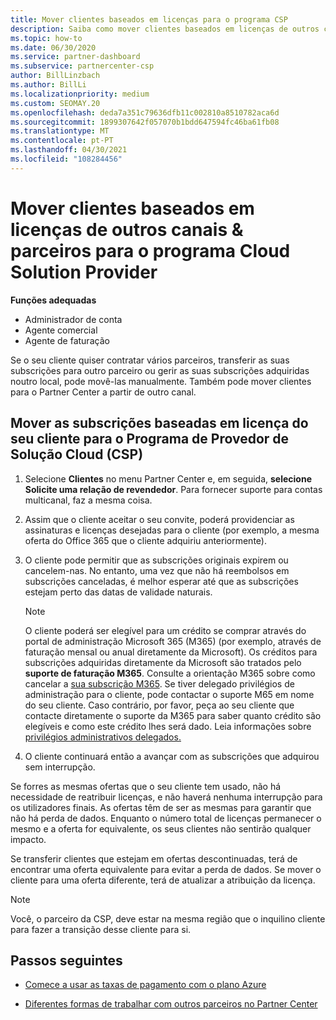 ```yaml
---
title: Mover clientes baseados em licenças para o programa CSP
description: Saiba como mover clientes baseados em licenças de outros canais ou outro parceiro para o programa Cloud Solution Provider (CSP) no Partner Center.
ms.topic: how-to
ms.date: 06/30/2020
ms.service: partner-dashboard
ms.subservice: partnercenter-csp
author: BillLinzbach
ms.author: BillLi
ms.localizationpriority: medium
ms.custom: SEOMAY.20
ms.openlocfilehash: deda7a351c79636dfb11c002810a8510782aca6d
ms.sourcegitcommit: 1899307642f057070b1bdd647594fc46ba61fb08
ms.translationtype: MT
ms.contentlocale: pt-PT
ms.lasthandoff: 04/30/2021
ms.locfileid: "108284456"
---
```

# <a name="move-license-based-customers-from-other-channels--partners-to-the-cloud-solution-provider-program"></a>Mover clientes baseados em licenças de outros canais & parceiros para o programa Cloud Solution Provider

**Funções adequadas**

- Administrador de conta
- Agente comercial
- Agente de faturação

Se o seu cliente quiser contratar vários parceiros, transferir as suas subscrições para outro parceiro ou gerir as suas subscrições adquiridas noutro local, pode movê-las manualmente. Também pode mover clientes para o Partner Center a partir de outro canal.

## <a name="move-your-customers-license-based-subscriptions-to-the-cloud-solution-provider-program-csp"></a>Mover as subscrições baseadas em licença do seu cliente para o Programa de Provedor de Solução Cloud (CSP)

1. Selecione **Clientes** no menu Partner Center e, em seguida, **selecione Solicite uma relação de revendedor**. Para fornecer suporte para contas multicanal, faz a mesma coisa.

2. Assim que o cliente aceitar o seu convite, poderá providenciar as assinaturas e licenças desejadas para o cliente (por exemplo, a mesma oferta do Office 365 que o cliente adquiriu anteriormente).

3. O cliente pode permitir que as subscrições originais expirem ou cancelem-nas. No entanto, uma vez que não há reembolsos em subscrições canceladas, é melhor esperar até que as subscrições estejam perto das datas de validade naturais.


   >[!NOTE]
   >O cliente poderá ser elegível para um crédito se comprar através do portal de administração Microsoft 365 (M365) (por exemplo, através de faturação mensal ou anual diretamente da Microsoft). Os créditos para subscrições adquiridas diretamente da Microsoft são tratados pelo **suporte de faturação M365**. Consulte a orientação M365 sobre como cancelar a [sua subscrição M365](/microsoft-365/commerce/subscriptions/cancel-your-subscription). Se tiver delegado privilégios de administração para o cliente, pode contactar o suporte M65 em nome do seu cliente. Caso contrário, por favor, peça ao seu cliente que contacte diretamente o suporte da M365 para saber quanto crédito são elegíveis e como este crédito lhes será dado. Leia informações sobre [privilégios administrativos delegados.](customers-revoke-admin-privileges.md)


4. O cliente continuará então a avançar com as subscrições que adquirou sem interrupção.

Se forres as mesmas ofertas que o seu cliente tem usado, não há necessidade de reatribuir licenças, e não haverá nenhuma interrupção para os utilizadores finais. As ofertas têm de ser as mesmas para garantir que não há perda de dados. Enquanto o número total de licenças permanecer o mesmo e a oferta for equivalente, os seus clientes não sentirão qualquer impacto.

Se transferir clientes que estejam em ofertas descontinuadas, terá de encontrar uma oferta equivalente para evitar a perda de dados. Se mover o cliente para uma oferta diferente, terá de atualizar a atribuição da licença.

>[!NOTE]
> Você, o parceiro da CSP, deve estar na mesma região que o inquilino cliente para fazer a transição desse cliente para si.

## <a name="next-steps"></a>Passos seguintes

- [Comece a usar as taxas de pagamento com o plano Azure](azure-plan-get-started.md)
 

- [Diferentes formas de trabalhar com outros parceiros no Partner Center](work-with-other-partners.md)